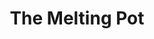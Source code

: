 ---
pid: WS128
title: The Melting Pot
location_transcription: 
zipcode: '19123'
outside_phl: 
neighborhood: Northern Liberties,Loft District
age: '30'
age_range: 30-39
instagram: 
image_file_name: WS_128.jpg
proposal_transcription: Something to celebrate the many cultures and heritages of
  our people inclusive to all.
topic: Culture,Inclusivity,Unity,Race Ethnicity
topic_summary: 0, 0, 0, 0
type: Other No Form
keywords_other: 
credit: Jessica
image_labels: 
twitter: 
facebook: 
permalink: "/monuments/ws128/"
layout: item-page
---